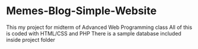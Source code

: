 # Memes-Blog-Simple-Website
This my project for midterm of Advanced Web Programming class
All of this is coded with HTML/CSS and PHP
There is a sample database included inside project folder
